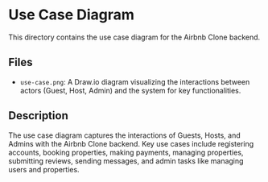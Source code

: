 # Use Case Diagram

This directory contains the use case diagram for the Airbnb Clone backend.

## Files
- `use-case.png`: A Draw.io diagram visualizing the interactions between actors (Guest, Host, Admin) and the system for key functionalities.

## Description
The use case diagram captures the interactions of Guests, Hosts, and Admins with the Airbnb Clone backend. Key use cases include registering accounts, booking properties, making payments, managing properties, submitting reviews, sending messages, and admin tasks like managing users and properties.